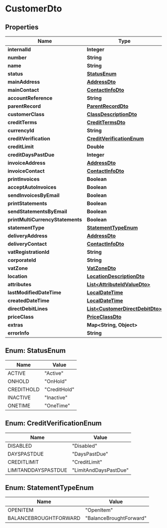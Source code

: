 
# CustomerDto

## Properties
Name | Type | Description | Notes
------------ | ------------- | ------------- | -------------
**internalId** | **Integer** |  |  [optional]
**number** | **String** |  |  [optional]
**name** | **String** |  |  [optional]
**status** | [**StatusEnum**](#StatusEnum) |  |  [optional]
**mainAddress** | [**AddressDto**](AddressDto.md) |  |  [optional]
**mainContact** | [**ContactInfoDto**](ContactInfoDto.md) |  |  [optional]
**accountReference** | **String** |  |  [optional]
**parentRecord** | [**ParentRecordDto**](ParentRecordDto.md) |  |  [optional]
**customerClass** | [**ClassDescriptionDto**](ClassDescriptionDto.md) |  |  [optional]
**creditTerms** | [**CreditTermsDto**](CreditTermsDto.md) |  |  [optional]
**currencyId** | **String** |  |  [optional]
**creditVerification** | [**CreditVerificationEnum**](#CreditVerificationEnum) |  |  [optional]
**creditLimit** | **Double** |  |  [optional]
**creditDaysPastDue** | **Integer** |  |  [optional]
**invoiceAddress** | [**AddressDto**](AddressDto.md) |  |  [optional]
**invoiceContact** | [**ContactInfoDto**](ContactInfoDto.md) |  |  [optional]
**printInvoices** | **Boolean** |  |  [optional]
**acceptAutoInvoices** | **Boolean** |  |  [optional]
**sendInvoicesByEmail** | **Boolean** |  |  [optional]
**printStatements** | **Boolean** |  |  [optional]
**sendStatementsByEmail** | **Boolean** |  |  [optional]
**printMultiCurrencyStatements** | **Boolean** |  |  [optional]
**statementType** | [**StatementTypeEnum**](#StatementTypeEnum) |  |  [optional]
**deliveryAddress** | [**AddressDto**](AddressDto.md) |  |  [optional]
**deliveryContact** | [**ContactInfoDto**](ContactInfoDto.md) |  |  [optional]
**vatRegistrationId** | **String** |  |  [optional]
**corporateId** | **String** |  |  [optional]
**vatZone** | [**VatZoneDto**](VatZoneDto.md) |  |  [optional]
**location** | [**LocationDescriptionDto**](LocationDescriptionDto.md) |  |  [optional]
**attributes** | [**List&lt;AttributeIdValueDto&gt;**](AttributeIdValueDto.md) |  |  [optional]
**lastModifiedDateTime** | [**LocalDateTime**](LocalDateTime.md) |  |  [optional]
**createdDateTime** | [**LocalDateTime**](LocalDateTime.md) |  |  [optional]
**directDebitLines** | [**List&lt;CustomerDirectDebitDto&gt;**](CustomerDirectDebitDto.md) |  |  [optional]
**priceClass** | [**PriceClassDto**](PriceClassDto.md) |  |  [optional]
**extras** | **Map&lt;String, Object&gt;** |  |  [optional]
**errorInfo** | **String** |  |  [optional]


<a name="StatusEnum"></a>
## Enum: StatusEnum
Name | Value
---- | -----
ACTIVE | &quot;Active&quot;
ONHOLD | &quot;OnHold&quot;
CREDITHOLD | &quot;CreditHold&quot;
INACTIVE | &quot;Inactive&quot;
ONETIME | &quot;OneTime&quot;


<a name="CreditVerificationEnum"></a>
## Enum: CreditVerificationEnum
Name | Value
---- | -----
DISABLED | &quot;Disabled&quot;
DAYSPASTDUE | &quot;DaysPastDue&quot;
CREDITLIMIT | &quot;CreditLimit&quot;
LIMITANDDAYSPASTDUE | &quot;LimitAndDaysPastDue&quot;


<a name="StatementTypeEnum"></a>
## Enum: StatementTypeEnum
Name | Value
---- | -----
OPENITEM | &quot;OpenItem&quot;
BALANCEBROUGHTFORWARD | &quot;BalanceBroughtForward&quot;



